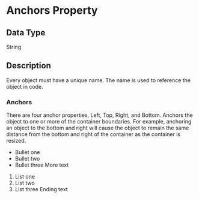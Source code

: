# Anchors Property #
## Data Type ##
String
## Description ##
Every object must have a unique name. The name is used to reference the object in code.
### Anchors ###
There are four anchor properties, Left, Top, Right, and Bottom. Anchors the object to one or more of the container boundaries. For example, anchoring an object to the bottom and right will cause the object to remain the same distance from the bottom and right of the container as the container is resized.
- Bullet one
- Bullet two
- Bullet three
More text
1. List one
1. List two
1. List three
Ending text
